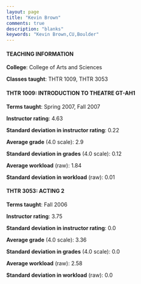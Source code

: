 ```yaml
---
layout: page
title: "Kevin Brown" 
comments: true
description: "blanks"
keywords: "Kevin Brown,CU,Boulder"
---
```

<head>
<script src="https://ajax.googleapis.com/ajax/libs/jquery/2.1.3/jquery.min.js"></script>
<script src="https://dl.dropboxusercontent.com/s/pc42nxpaw1ea4o9/highcharts.js?dl=0"></script>
<!-- <script src="../assets/js/highcharts.js"></script> -->
<style type="text/css">@font-face {
	font-family: "Bebas Neue";
	src: url(https://www.filehosting.org/file/details/544349/BebasNeue Regular.otf) format("opentype");
	}
	h1.Bebas { 
		font-family: "Bebas Neue", Verdana, Tahoma;
	}
</style>
</head>
	   
#### TEACHING INFORMATION

**College**: College of Arts and Sciences

**Classes taught**: THTR 1009, THTR 3053

#### THTR 1009: INTRODUCTION TO THEATRE GT-AH1

**Terms taught**: Spring 2007, Fall 2007

**Instructor rating**: 4.63

**Standard deviation in instructor rating**: 0.22

**Average grade** (4.0 scale): 2.9

**Standard deviation in grades** (4.0 scale): 0.12

**Average workload** (raw): 1.84

**Standard deviation in workload** (raw): 0.01

#### THTR 3053: ACTING 2

**Terms taught**: Fall 2006

**Instructor rating**: 3.75

**Standard deviation in instructor rating**: 0.0

**Average grade** (4.0 scale): 3.36

**Standard deviation in grades** (4.0 scale): 0.0

**Average workload** (raw): 2.58

**Standard deviation in workload** (raw): 0.0


